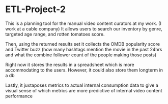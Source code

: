 # ETL-Project-2

This is a planning tool for the manual video content curators at my work. (I work at a cable company) It allows users to search our inventory by genre, targeted age range, and rotten tomatoes score. 

Then, using the returned results set it collects the OMDB popularity score and Twitter buzz (how many hashtags mention the movie in the past 24hrs and what the combine follower count of the people making those posts)

Right now it stores the results in a spreadsheet which is more accommodating to the users. However, it could also store them longterm in a db

Lastly, it juxtaposes metrics to actual internal consumption data to give a visual sense of which metrics are more predictive of internal video content performance
